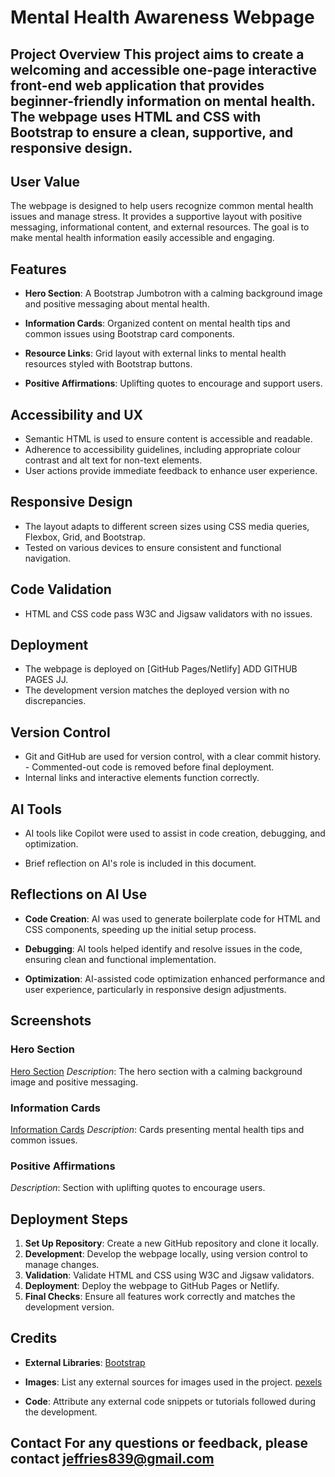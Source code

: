 # Mental Health Awareness Webpage 

## Project Overview This project aims to create a welcoming and accessible one-page interactive front-end web application that provides beginner-friendly information on mental health. The webpage uses HTML and CSS with Bootstrap to ensure a clean, supportive, and responsive design. 

## User Value 

The webpage is designed to help users recognize common mental health issues and manage stress. It provides a supportive layout with positive messaging, informational content, and external resources. The goal is to make mental health information easily accessible and engaging. 

## Features 

- **Hero Section**: A Bootstrap Jumbotron with a calming background image and positive messaging about mental health. 

- **Information Cards**: Organized content on mental health tips and common issues using Bootstrap card components. 

- **Resource Links**: Grid layout with external links to mental health resources 
styled with Bootstrap buttons. 

- **Positive Affirmations**: Uplifting quotes to encourage and support users. 

## Accessibility and UX 

- Semantic HTML is used to ensure content is accessible and readable. 
- Adherence to accessibility guidelines, including appropriate colour contrast and alt text for non-text elements. 
- User actions provide immediate feedback to enhance user experience. 

## Responsive Design 

- The layout adapts to different screen sizes using CSS media queries, Flexbox, Grid, and Bootstrap. 
- Tested on various devices to ensure consistent and functional navigation. 

## Code Validation 
- HTML and CSS code pass W3C and Jigsaw validators with no issues. 

## Deployment 
- The webpage is deployed on [GitHub Pages/Netlify] ADD GITHUB PAGES JJ. 
- The development version matches the deployed version with no discrepancies. 

## Version Control 

- Git and GitHub are used for version control, with a clear commit history. - Commented-out code is removed before final deployment. 
- Internal links and interactive elements function correctly. 

## AI Tools 

- AI tools like Copilot were used to assist in code creation, debugging, and optimization. 

- Brief reflection on AI's role is included in this document.
 
## Reflections on AI Use 

- **Code Creation**: AI was used to generate boilerplate code for HTML and CSS components, speeding up the initial setup process. 

- **Debugging**: AI tools helped identify and resolve issues in the code, ensuring clean and functional implementation. 

- **Optimization**: AI-assisted code optimization enhanced performance and user experience, particularly in responsive design adjustments.
 
## Screenshots 

### Hero Section 

[Hero Section](screenshots/hero_section.png) 
_Description_: The hero section with a calming background image and positive messaging. 

### Information Cards 
[Information Cards](screenshots/information_cards.png) 
_Description_: Cards presenting mental health tips and common issues. 

### Positive Affirmations  

_Description_: Section with uplifting quotes to encourage users. 

## Deployment Steps 

1. **Set Up Repository**: Create a new GitHub repository and clone it locally. 
2. **Development**: Develop the webpage locally, using version control to manage changes. 
3. **Validation**: Validate HTML and CSS using W3C and Jigsaw validators. 
4. **Deployment**: Deploy the webpage to GitHub Pages or Netlify. 
5. **Final Checks**: Ensure all features work correctly and matches the development version. 

## Credits 

- **External Libraries**: [Bootstrap](https://getbootstrap.com/) 
- **Images**: List any external sources for images used in the project.
 [pexels](https://www.pexels.com/)

- **Code**: Attribute any external code snippets or tutorials followed during the development. 

## Contact For any questions or feedback, please contact jeffries839@gmail.com
